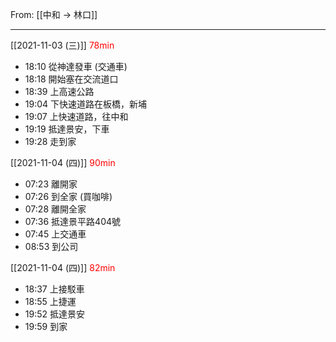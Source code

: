 From: [[中和 → 林口]]

---

[[2021-11-03 (三)]] <span style="color: red">78min</span>
- 18:10 從神達發車 (交通車)
- 18:18 開始塞在交流道口
- 18:39 上高速公路
- 19:04 下快速道路在板橋，新埔
- 19:07 上快速道路，往中和
- 19:19 抵達景安，下車
- 19:28 走到家

[[2021-11-04 (四)]] <span style="color: red">90min</span>
- 07:23 離開家
- 07:26 到全家 (買咖啡)
- 07:28 離開全家
- 07:36 抵達景平路404號
- 07:45 上交通車
- 08:53 到公司

[[2021-11-04 (四)]] <span style="color: red">82min</span>
- 18:37 上接駁車
- 18:55 上捷運
- 19:52 抵達景安
- 19:59 到家